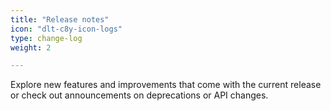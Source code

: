 ```yaml
---
title: "Release notes"
icon: "dlt-c8y-icon-logs"
type: change-log
weight: 2

---
```


Explore new features and improvements that come with the current release or check out announcements on deprecations or API changes.
